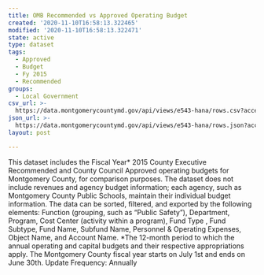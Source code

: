 ```yaml
---
title: OMB Recommended vs Approved Operating Budget
created: '2020-11-10T16:58:13.322465'
modified: '2020-11-10T16:58:13.322471'
state: active
type: dataset
tags:
  - Approved
  - Budget
  - Fy 2015
  - Recommended
groups:
  - Local Government
csv_url: >-
  https://data.montgomerycountymd.gov/api/views/e543-hana/rows.csv?accessType=DOWNLOAD
json_url: >-
  https://data.montgomerycountymd.gov/api/views/e543-hana/rows.json?accessType=DOWNLOAD
layout: post

---
```

This dataset includes the Fiscal Year* 2015 County Executive Recommended and County Council Approved operating budgets for Montgomery County, for comparison purposes. The dataset does not include revenues and agency budget information; each agency, such as Montgomery County Public Schools, maintain their individual budget information. The data can be sorted, filtered, and exported by the following elements: Function (grouping, such as “Public Safety”), Department, Program, Cost Center (activity within a program), Fund Type , Fund Subtype, Fund Name, Subfund Name, Personnel & Operating Expenses, Object Name, and Account Name. *The 12-month period to which the annual operating and capital budgets and their respective appropriations apply. The Montgomery County fiscal year starts on July 1st and ends on June 30th. Update Frequency: Annually
